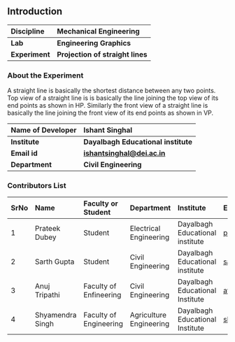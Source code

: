 ## Introduction


<b>Discipline | <b>Mechanical Engineering
:--|:--|
<b> Lab | <b> Engineering Graphics
<b> Experiment|     <b> Projection of straight lines

### About the Experiment 

A straight line is basically the shortest distance between any two points. Top view of a straight line is is basically the line joining the top view of its end points as shown in HP. Similarly the front view of a straight line is basically the line joining the front view of its end points as shown in VP.

<b>Name of Developer | <b> Ishant Singhal 
:--|:--|
<b> Institute | <b> Dayalbagh Educational institute 
<b> Email id|     <b>  ishantsinghal@dei.ac.in
<b> Department |  <b> Civil Engineering

### Contributors List

SrNo | Name | Faculty or Student | Department| Institute | Email id
:--|:--|:--|:--|:--|:--|
1 | Prateek Dubey | Student | Electrical Engineering | Dayalbagh Educational institute  | prateek191226@dei.ac.in
2 | Sarth Gupta |Student | Civil Engineering | Dayalbagh Educational institute  | sarth191161@dei.ac.in
3 | Anuj Tripathi | Faculty of Enfineering | Civil Engineering | Dayalbagh Educational Institute | atripati1253@gmail.com
4 | Shyamendra Singh | Faculty of Engineering | Agriculture Engineering | Dayalbagh Educational Institute | shyamendratomar736@gmail.com

